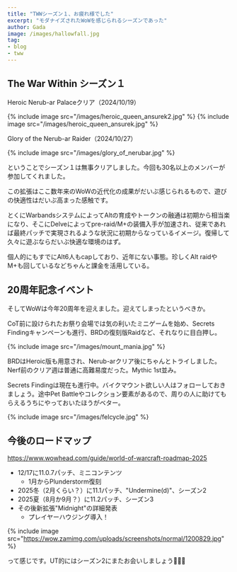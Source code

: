 ```yaml
---
title: "TWWシーズン１、お疲れ様でした"
excerpt: "モダナイズされたWoWを感じられるシーズンであった"
author: Gada
image: /images/hallowfall.jpg
tag:
- blog
- tww
---
```


## The War Within シーズン１

Heroic Nerub-ar Palaceクリア（2024/10/19）

{% include image src="/images/heroic_queen_ansurek2.jpg" %}
{% include image src="/images/heroic_queen_ansurek.jpg" %}

Glory of the Nerub-ar Raider（2024/10/27）

{% include image src="/images/glory_of_nerubar.jpg" %}

ということでシーズン１は無事クリアしました。今回も30名以上のメンバーが参加してくれました。

この拡張はここ数年来のWoWの近代化の成果がだいぶ感じられるもので、遊びの快適性はだいぶ高まった感触です。

とくにWarbandsシステムによってAltの育成やトークンの融通は初期から相当楽になり、そこにDelveによってpre-raid/M+の装備入手が加速され、従来であれば最終パッチで実現されるような状況に初期からなっているイメージ。復帰して久々に遊ぶならだいぶ快適な環境のはず。

個人的にもすでにAlt6人もcapしており、近年にない事態。珍しくAlt raidやM+も回しているなどちゃんと課金を活用している。

## 20周年記念イベント

そしてWoWは今年20周年を迎えました。迎えてしまったというべきか。

CoT前に設けられたお祭り会場では気の利いたミニゲームを始め、Secrets Findingキャンペーンも進行、BRDの復刻版Raidなど、それなりに目白押し。

{% include image src="/images/mount_mania.jpg" %}

BRDはHeroic版も用意され、Nerub-arクリア後にちゃんとトライしました。Nerf前のクリア週は普通に高難易度だった。Mythic 1st並み。

Secrets Findingは現在も進行中。バイクマウント欲しい人はフォローしておきましょう。途中Pet Battleやコレクション要素があるので、周りの人に助けてもらえるうちにやっておいたほうがベター。

{% include image src="/images/felcycle.jpg" %}

## 今後のロードマップ

<https://www.wowhead.com/guide/world-of-warcraft-roadmap-2025>

- 12/17に11.0.7パッチ、ミニコンテンツ
  - 1月からPlunderstorm復刻
- 2025冬（2月くらい？）に11.1パッチ、"Undermine(d)"、シーズン2
- 2025夏（8月か9月？）に11.2パッチ、シーズン3
- その後新拡張"Midnight"の詳細発表
  - プレイヤーハウジング導入！

{% include image src="https://wow.zamimg.com/uploads/screenshots/normal/1200829.jpg" %}

って感じです。UT的にはシーズン2にまたお会いしましょう👋👋👋

